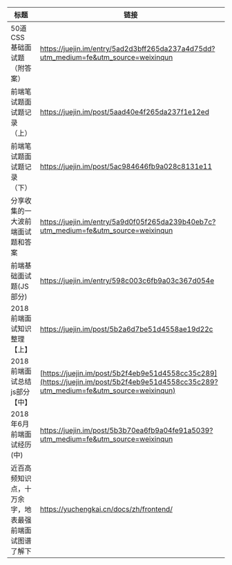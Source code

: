 
| 标题                                                 | 链接                                                                                                                                  |
|------------------------------------------------------|---------------------------------------------------------------------------------------------------------------------------------------|
| 50道 CSS 基础面试题（附答案）                        | <https://juejin.im/entry/5ad2d3bff265da237a4d75dd?utm_medium=fe&utm_source=weixinqun>                                                 |
| 前端笔试题面试题记录（上）                           | <https://juejin.im/post/5aad40e4f265da237f1e12ed>                                                                                     |
| 前端笔试题面试题记录（下）                           | <https://juejin.im/post/5ac984646fb9a028c8131e11>                                                                                     |
| 分享收集的一大波前端面试题和答案                     | <https://juejin.im/entry/5a9d0f05f265da239b40eb7c?utm_medium=fe&utm_source=weixinqun>                                                 |
| 前端基础面试题(JS部分)                               | <https://juejin.im/entry/598c003c6fb9a03c367d054e>                                                                                    |
| 2018前端面试知识整理【上】                           | <https://juejin.im/post/5b2a6d7be51d4558ae19d22c>                                                                                     |
| 2018前端面试总结js部分【中】                         | [https://juejin.im/post/5b2f4eb9e51d4558cc35c289](https://juejin.im/post/5b2f4eb9e51d4558cc35c289?utm_medium=fe&utm_source=weixinqun) |
| 2018年6月前端面试经历(中)                            | <https://juejin.im/post/5b3b70ea6fb9a04fe91a5039?utm_medium=fe&utm_source=weixinqun>                                                  |
| 近百高频知识点，十万余字，地表最强前端面试图谱了解下 | <https://yuchengkai.cn/docs/zh/frontend/>                                                                                             |
